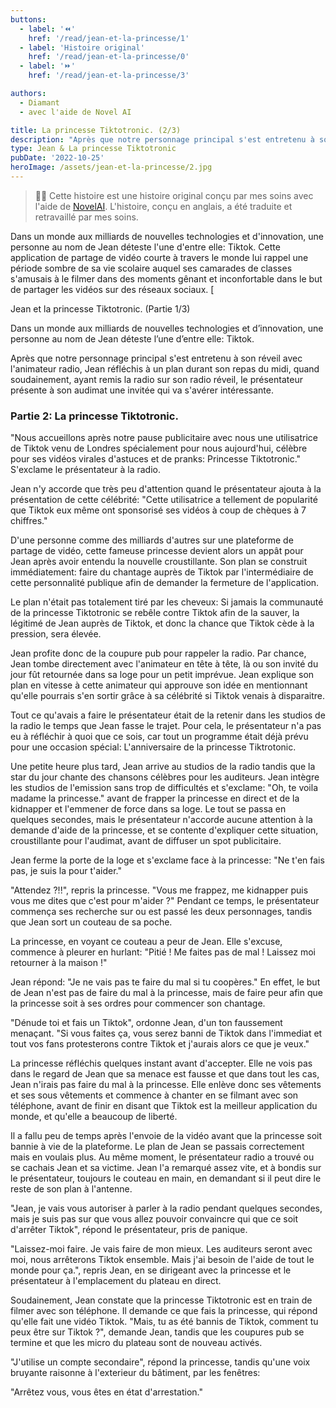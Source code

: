 ```yaml
---
buttons:
  - label: '⏪'
    href: '/read/jean-et-la-princesse/1'
  - label: 'Histoire original'
    href: '/read/jean-et-la-princesse/0'
  - label: '⏩'
    href: '/read/jean-et-la-princesse/3'

authors:
  - Diamant
  - avec l'aide de Novel AI

title: La princesse Tiktotronic. (2/3)
description: "Après que notre personnage principal s'est entretenu à son réveil avec l'animateur radio, Jean réfléchis à un plan durant son repas du midi, quand soudainement..."
type: Jean & La princesse Tiktotronic
pubDate: '2022-10-25'
heroImage: /assets/jean-et-la-princesse/2.jpg
---
```


> 👋🏼 Cette histoire est une histoire original conçu par mes soins avec l'aide de [NovelAI](https://novelai.net/). L'histoire, conçu en anglais, a été traduite et retravaillé par mes soins.

Dans un monde aux milliards de nouvelles technologies et d'innovation, une personne au nom de Jean déteste l'une d'entre elle: Tiktok. Cette application de partage de vidéo courte à travers le monde lui rappel une période sombre de sa vie scolaire auquel ses camarades de classes s'amusais à le filmer dans des moments gênant et inconfortable dans le but de partager les vidéos sur des réseaux sociaux.
[

Jean et la princesse Tiktotronic. (Partie 1/3)

Dans un monde aux milliards de nouvelles technologies et d’innovation, une personne au nom de Jean déteste l’une d’entre elle: Tiktok.

Après que notre personnage principal s'est entretenu à son réveil avec l'animateur radio, Jean réfléchis à un plan durant son repas du midi, quand soudainement, ayant remis la radio sur son radio réveil, le présentateur présente à son audimat une invitée qui va s'avérer intéressante.

### Partie 2: La princesse Tiktotronic.

"Nous accueillons après notre pause publicitaire avec nous une utilisatrice de Tiktok venu de Londres spécialement pour nous aujourd'hui, célèbre pour ses vidéos virales d'astuces et de pranks: Princesse Tiktotronic." S'exclame le présentateur à la radio.

Jean n'y accorde que très peu d'attention quand le présentateur ajouta à la présentation de cette célébrité: "Cette utilisatrice a tellement de popularité que Tiktok eux même ont sponsorisé ses vidéos à coup de chèques à 7 chiffres."

D'une personne comme des milliards d'autres sur une plateforme de partage de vidéo, cette fameuse princesse devient alors un appât pour Jean après avoir entendu la nouvelle croustillante. Son plan se construit immédiatement: faire du chantage auprès de Tiktok par l'intermédiaire de cette personnalité publique afin de demander la fermeture de l'application.

Le plan n'était pas totalement tiré par les cheveux: Si jamais la communauté de la princesse Tiktotronic se rebêle contre Tiktok afin de la sauver, la légitimé de Jean auprès de Tiktok, et donc la chance que Tiktok cède à la pression, sera élevée.

Jean profite donc de la coupure pub pour rappeler la radio. Par chance, Jean tombe directement avec l'animateur en tête à tête, là ou son invité du jour fût retournée dans sa loge pour un petit imprévue. Jean explique son plan en vitesse à cette animateur qui approuve son idée en mentionnant qu'elle pourrais s'en sortir grâce à sa célébrité si Tiktok venais à disparaitre.

Tout ce qu'avais a faire le présentateur était de la retenir dans les studios de la radio le temps que Jean fasse le trajet. Pour cela, le présentateur n'a pas eu à réfléchir à quoi que ce sois, car tout un programme était déjà prévu pour une occasion spécial: L'anniversaire de la princesse Tiktrotonic.

Une petite heure plus tard, Jean arrive au studios de la radio tandis que la star du jour chante des chansons célèbres pour les auditeurs. Jean intègre les studios de l'emission sans trop de difficultés et s'exclame: "Oh, te voila madame la princesse." avant de frapper la princesse en direct et de la kidnapper et l'emmener de force dans sa loge. Le tout se passa en quelques secondes, mais le présentateur n'accorde aucune attention à la demande d'aide de la princesse, et se contente d'expliquer cette situation, croustillante pour l'audimat, avant de diffuser un spot publicitaire.

Jean ferme la porte de la loge et s'exclame face à la princesse: "Ne t'en fais pas, je suis la pour t'aider."

"Attendez ?!!", repris la princesse. "Vous me frappez, me kidnapper puis vous me dites que c'est pour m'aider ?" Pendant ce temps, le présentateur commença ses recherche sur ou est passé les deux personnages, tandis que Jean sort un couteau de sa poche.

La princesse, en voyant ce couteau a peur de Jean. Elle s'excuse, commence à pleurer en hurlant: "Pitié ! Me faites pas de mal ! Laissez moi retourner à la maison !"

Jean répond: "Je ne vais pas te faire du mal si tu coopères." En effet, le but de Jean n'est pas de faire du mal à la princesse, mais de faire peur afin que la princesse soit à ses ordres pour commencer son chantage.

"Dénude toi et fais un Tiktok", ordonne Jean, d'un ton faussement menaçant. "Si vous faites ça, vous serez banni de Tiktok dans l'immediat et tout vos fans protesterons contre Tiktok et j'aurais alors ce que je veux."

La princesse réfléchis quelques instant avant d'accepter. Elle ne vois pas dans le regard de Jean que sa menace est fausse et que dans tout les cas, Jean n'irais pas faire du mal à la princesse. Elle enlève donc ses vêtements et ses sous vêtements et commence à chanter en se filmant avec son téléphone, avant de finir en disant que Tiktok est la meilleur application du monde, et qu'elle a beaucoup de liberté.

Il a fallu peu de temps après l'envoie de la vidéo avant que la princesse soit bannie à vie de la plateforme. Le plan de Jean se passais correctement mais en voulais plus. Au même moment, le présentateur radio a trouvé ou se cachais Jean et sa victime. Jean l'a remarqué assez vite, et à bondis sur le présentateur, toujours le couteau en main, en demandant si il peut dire le reste de son plan à l'antenne.

"Jean, je vais vous autoriser à parler à la radio pendant quelques secondes, mais je suis pas sur que vous allez pouvoir convaincre qui que ce soit d'arrêter Tiktok", répond le présentateur, pris de panique.

"Laissez-moi faire. Je vais faire de mon mieux. Les auditeurs seront avec moi, nous arrêterons Tiktok ensemble. Mais j'ai besoin de l'aide de tout le monde pour ça.", repris Jean, en se dirigeant avec la princesse et le présentateur à l'emplacement du plateau en direct.

Soudainement, Jean constate que la princesse Tiktotronic est en train de filmer avec son téléphone. Il demande ce que fais la princesse, qui répond qu'elle fait une vidéo Tiktok. "Mais, tu as été bannis de Tiktok, comment tu peux être sur Tiktok ?", demande Jean, tandis que les coupures pub se termine et que les micro du plateau sont de nouveau activés.

"J'utilise un compte secondaire", répond la princesse, tandis qu'une voix bruyante raisonne à l'exterieur du bâtiment, par les fenêtres:

"Arrêtez vous, vous êtes en état d'arrestation."
